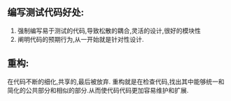 ## 编写测试代码好处:
 
1. 强制编写易于测试的代码,导致松散的耦合,灵活的设计,很好的模块性
2. 阐明代码的预期行为,从一开始就是针对性设计.

## 重构:

在代码不断的细化,共享的,最后被放弃.
重构就是在检查代码,找出其中能够统一和简化的公共部分和相似的部分.从而使代码代码更加容易维护和扩展.